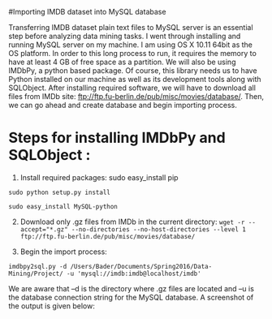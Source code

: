 #Importing IMDB dataset into MySQL database

Transferring IMDB dataset plain text files to MySQL server is an essential step before analyzing data mining tasks. 
I went through installing and running MySQL server on my machine. 
I am using OS X 10.11 64bit as the OS platform. 
In order to this long process to run, it requires the memory to have at least 4 GB of free space as a partition.
We will also be using IMDbPy, a python based package. Of course, this library needs us to have Python installed on our machine as well as its development tools along with SQLObject. After installing required software, we will have to download all files from IMDb site: ftp://ftp.fu-berlin.de/pub/misc/movies/database/. 
Then, we can go ahead and create database and begin importing process. 


# Steps for installing IMDbPy and SQLObject :
1. Install required packages:
sudo easy_install pip

`sudo python setup.py install`

`sudo easy_install MySQL-python`


2. Download only .gz files from IMDb in the current directory:
`wget -r --accept="*.gz" --no-directories --no-host-directories --level 1 ftp://ftp.fu-berlin.de/pub/misc/movies/database/`

3. Begin the import process: 

`imdbpy2sql.py -d /Users/Bader/Documents/Spring2016/Data-Mining/Project/ -u 'mysql://imdb:imdb@localhost/imdb'`

We are aware that –d is the directory where .gz files are located and –u is the database connection string for the MySQL database. A screenshot of the output is given below:

